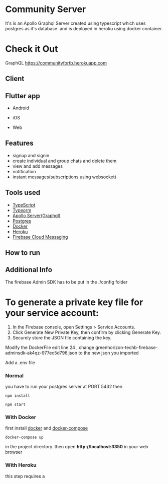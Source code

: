 <!-- <a href="#"><img src=https://github.com/vineeshvk/chat-app-flutter/blob/master/assets/icon/logo.png width=80></a> -->

# Community Server

It's is an Apollo Graphql Server created using typescript which uses postgres as it's database. and is deployed in heroku using docker container.

# Check it Out
GraphQL
https://communityfortb.herokuapp.com


## Client

## Flutter app


- Android

- iOS

- Web

<!-- Checkout the flutter client [Chat app flutter](https://github.com/vineeshvk/chat-app-flutter) -->


## Features

- signup and signin
- create individual and group chats and delete them
- view and add messages
- notification
- instant messages(subscriptions using websocket)

## Tools used

- [TypeScript](https://www.typescriptlang.org/)
- [Typeorm](http://typeorm.io/#/)
- [Apollo Server(Graphql)](https://www.apollographql.com/docs/apollo-server/)
- [Postgres](https://www.npmjs.com/package/pg)
- [Docker](https://www.docker.com/)
- [Heroku](https://www.heroku.com/)
- [Firebase Cloud Messaging](https://firebase.google.com)


## How to run

## Additional Info

The firebase Admin SDK has to be put in the ./config folder 

# To generate a private key file for your service account:
  1. In the Firebase console, open Settings > Service Accounts.
  2. Click Generate New Private Key, then confirm by clicking Generate Key.
  3. Securely store the JSON file containing the key.

Modify the DockerFile edit line 24 , change greenhorizon-techb-firebase-adminsdk-ak4qz-977ec5d796.json to the new json you imported

Add a .env file


### Normal

you have to run your postgres server at PORT 5432 then

```
npm install
```

```
npm start
```

### With Docker

first install [docker](https://docs.docker.com/install/#supported-platforms) and [docker-compose](https://docs.docker.com/compose/install/#install-compose)

```
docker-compose up
```

in the project directory.
then open **http://localhost:3350** in your web browser

### With Heroku
 this step requires a
